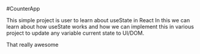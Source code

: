 #CounterApp


This simple project is user to learn about useState in React
In this we can learn about how useState works and how we can implement this in various project to update any variable current state to UI/DOM.

That really awesome



